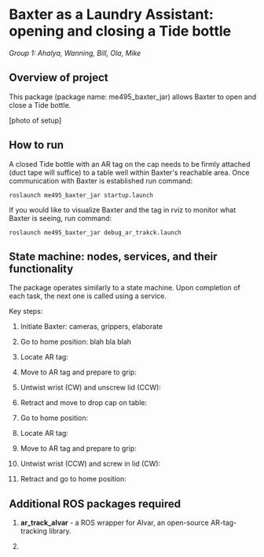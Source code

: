 # **Baxter as a Laundry Assistant:** opening and closing a Tide bottle
*Group 1: Ahalya, Wanning, Bill, Ola, Mike*


## Overview of project

This package (package name: me495_baxter_jar) allows Baxter to open and close a Tide bottle.

[photo of setup]

## How to run

A closed Tide bottle with an AR tag on the cap needs to be firmly attached (duct tape will suffice) to a table well within Baxter's reachable area. Once communication with Baxter is established run command:

`roslaunch me495_baxter_jar startup.launch`

If you would like to visualize Baxter and the tag in rviz to monitor what Baxter is seeing, run command:

`roslaunch me495_baxter_jar debug_ar_trakck.launch`

## State machine: nodes, services, and their functionality

The package operates similarly to a state machine. Upon completion of each task, the next one is called using a service.

Key steps:

1. Initiate Baxter:
  cameras, grippers, elaborate

1. Go to home position:
  blah bla blah

1. Locate AR tag:

1. Move to AR tag and prepare to grip:

1. Untwist wrist (CW) and unscrew lid (CCW):

1. Retract and move to drop cap on table:

1. Go to home position:

1. Locate AR tag:

1. Move to AR tag and prepare to grip:

1. Untwist wrist (CCW) and screw in lid (CW):

1. Retract and go to home position:


## Additional ROS packages required

1. **ar_track_alvar** - a ROS wrapper for Alvar, an open-source AR-tag-tracking library.

2.
